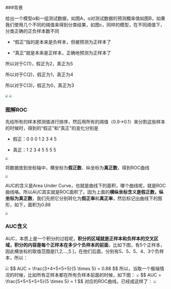 ###背景

给出一个模型α和一组测试数据，如图A，α对测试数据的预测概率值如图B，如果我们使用几个不同的阈值来得到分类结果，如图c，同样的模型，在不同阈值下，分类正确的正负样本数不同

- “假正”指的是本来是负样本，但被预测为正样本了

- “真正”就是本来是正样本，正确地预测为正样本了

所以对于C(1)，假正为2，真正为5

所以对于C(2)，假正为1，真正为4

所以对于C(3)，假正为0，真正为3

<img src="https://blog-1258986886.cos.ap-beijing.myqcloud.com/2023/0321/1.jpg" style="zoom: 50%;" />

<img src="https://blog-1258986886.cos.ap-beijing.myqcloud.com/2023/0321/2.jpg" style="zoom:50%;" />

### 图解ROC

先给所有的样本预测值进行排序，然后用所有的阈值（0.9→0.1）来分割这些样本的时候时，得到的“假正”和“真正”的变化分别是

- 假正：0 0 0 1 2 3 4 5 

- 真正：1 2 3 4 5 5 5 5

<img src="https://blog-1258986886.cos.ap-beijing.myqcloud.com/2023/0321/3.jpg" style="zoom:50%;" />

将数据放到坐标轴中，横坐标为**假正数**、纵坐标为**真正数**，得到ROC曲线

<img src="https://blog-1258986886.cos.ap-beijing.myqcloud.com/2023/0321/4.jpg" style="zoom:50%;" />

AUC的含义是Area Under Curve，也就是曲线下的面积，哪个曲线呢，就是ROC曲线咯。所以AUC其实就是ROC面积了。因为上面的**横纵坐标含义是假正数，纵坐标为真正数**，我们先把它分别转化为**假正率**和**真正率**，然后标记出曲线下的图形，如下，面积为0.88

<img src="https://blog-1258986886.cos.ap-beijing.myqcloud.com/2023/0321/5.jpg" style="zoom:50%;" />

### AUC含义

AUC，本质上是一个积分的过程呢，**积分的区域就是正样本和负样本的交叉区域，积分的内容是每个正样本在多少个负样本的前面**，比如下图，有5个正样本，因此横坐标的取值范围是[1,2,...,5 ]，在他们后面，分别有5、5、5、4、3个负样本，所以：

<img src="https://blog-1258986886.cos.ap-beijing.myqcloud.com/2023/0321/6.jpg" style="zoom: 67%;" />
$$
AUC = \frac{3+4+5+5+5}{5 \times 5} = 0.88
$$
所以，当取一个极端情况的时候，比如所有正样本都在所有负样本前面的时候，如下图：

<img src="https://blog-1258986886.cos.ap-beijing.myqcloud.com/2023/0321/7.jpg" style="zoom:50%;" />
$$
AUC = \frac{5+5+5+5+5}{5 \times 5} = 1
$$
对应的ROC曲线，已经成这样了：

<img src="https://blog-1258986886.cos.ap-beijing.myqcloud.com/2023/0321/8.jpg" style="zoom:50%;" />

